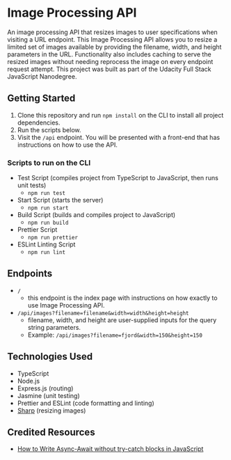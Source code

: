 # Image Processing API
An image processing API that resizes images to user specifications when visiting a URL endpoint. This Image Processing API allows you to resize a limited set of images available by providing the filename, width, and height parameters in the URL. Functionality also includes caching to serve the resized images without needing reprocess the image on every endpoint request attempt. 
This project was built as part of the Udacity Full Stack JavaScript Nanodegree.

## Getting Started
1. Clone this repository and run `npm install` on the CLI to install all project dependencies.
2. Run the scripts below.
3. Visit the `/api` endpoint. You will be presented with a front-end that has instructions on how to use the API.

### Scripts to run on the CLI
- Test Script (compiles project from TypeScript to JavaScript, then runs unit tests)
    - `npm run test`
- Start Script (starts the server)
    - `npm run start`
- Build Script (builds and compiles project to JavaScript)
    - `npm run build`
- Prettier Script
    - `npm run prettier`
- ESLint Linting Script
    - `npm run lint`

## Endpoints
- `/` 
  - this endpoint is the index page with instructions on how exactly to use Image Processing API.
- `/api/images?filename=filename&width=width&height=height` 
  - filename, width, and height are user-supplied inputs for the query string parameters.
  - Example: `/api/images?filename=fjord&width=150&height=150`

## Technologies Used
- TypeScript
- Node.js
- Express.js (routing)
- Jasmine (unit testing)
- Prettier and ESLint (code formatting and linting)
- [Sharp](https://www.npmjs.com/package/sharp) (resizing images)

## Credited Resources
- [How to Write Async-Await without try-catch blocks in JavaScript](https://blog.grossman.io/how-to-write-async-await-without-try-catch-blocks-in-javascript/)